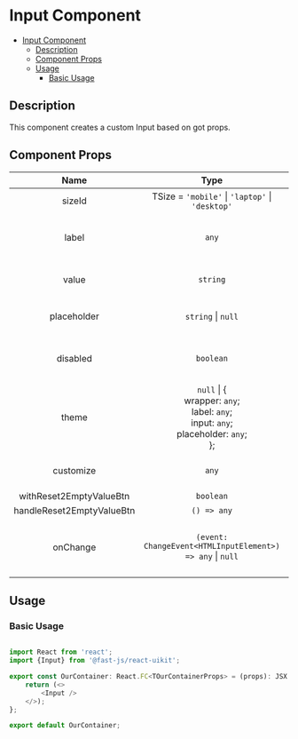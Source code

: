 # Input Component

- [Input Component](#input-component)
  - [Description](#description)
  - [Component Props](#component-props)
  - [Usage](#usage)
    - [Basic Usage](#basic-usage)

## Description

This component creates a custom Input based on got props.

## Component Props
<!-- markdownlint-disable MD033 -->
|           Name            |                                                  Type                                                   | Description                                   |         Example         |
| :-----------------------: | :-----------------------------------------------------------------------------------------------------: | --------------------------------------------- | :---------------------: |
|          sizeId           |                             TSize = `'mobile'` \| `'laptop'` \| `'desktop'`                             | Device used                                   |       `'mobile'`        |
|           label           |                                                  `any`                                                  | Object with content of a Label component      |  `{title, text, ...}`   |
|           value           |                                                `string`                                                 | Value of InputBox component                   |     `'Some value'`      |
|        placeholder        |                                           `string` \| `null`                                            | Value of InputBox component                   |     `'Some value'`      |
|         disabled          |                                                `boolean`                                                | Disabled flag of InputBox component           |         `true`          |
|           theme           | `null` \| { <br> wrapper: `any`; <br> label: `any`; <br> input: `any`; <br> placeholder: `any`; <br> }; | Themes objects                                |    `{theme.wrapper}`    |
|         customize         |                                                  `any`                                                  | Custom theme object                           | `{customize.container}` |
|  withReset2EmptyValueBtn  |                                                `boolean`                                                | ???                                           |         `true`          |
| handleReset2EmptyValueBtn |                                               `() => any`                                               | ???                                           |       `() => ();`       |
|         onChange          |                        `(event: ChangeEvent<HTMLInputElement>) => any` \| `null`                        | The event listener of changing of a component |   `onChange={()=>{}}`   |

## Usage

### Basic Usage

```typescript

import React from 'react';
import {Input} from '@fast-js/react-uikit';

export const OurContainer: React.FC<TOurContainerProps> = (props): JSX.Element => {
    return (<>
        <Input />
    </>);
};

export default OurContainer;

```
